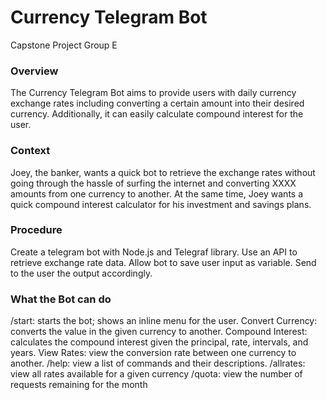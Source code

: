 # Currency Telegram Bot
 Capstone Project Group E

### Overview
The Currency Telegram Bot aims to provide users with daily currency exchange rates including converting a certain amount into their desired currency. Additionally, it can easily calculate compound interest for the user. 
### Context
Joey, the banker, wants a quick bot to retrieve the exchange rates without going through the hassle of surfing the internet and converting XXXX amounts from one currency to another. At the same time, Joey wants a quick compound interest calculator for his investment and savings plans.
### Procedure
Create a telegram bot with Node.js and Telegraf library.
Use an API to retrieve exchange rate data.
Allow bot to save user input as variable.
Send to the user the output accordingly.
### What the Bot can do
/start: starts the bot; shows an inline menu for the user.
 Convert Currency: converts the value in the given currency to another.
 Compound Interest: calculates the compound interest given the principal, rate, intervals, and years.
 View Rates: view the conversion rate between one currency to another.
/help: view a list of commands and their descriptions.
/allrates: view all rates available for a given currency 
/quota: view the number of requests remaining for the month
